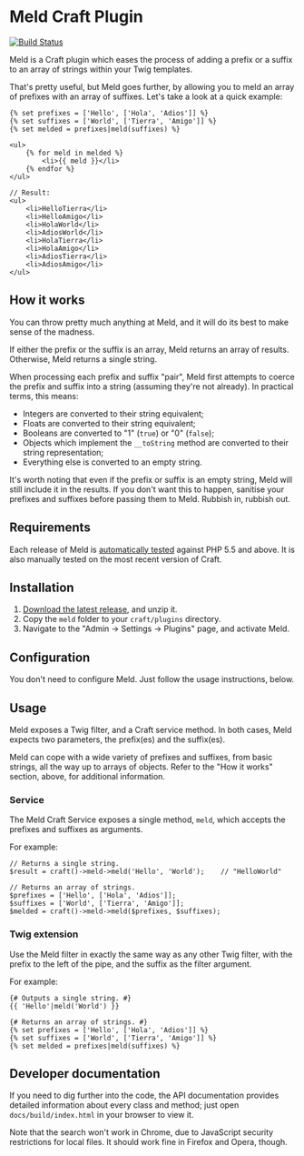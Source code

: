 # Meld Craft Plugin #

[![Build Status](https://travis-ci.org/experience/meld.craft-plugin.svg?branch=master)](https://travis-ci.org/experience/meld.craft-plugin)

Meld is a Craft plugin which eases the process of adding a prefix or a suffix to an array of strings within your Twig templates.

That's pretty useful, but Meld goes further, by allowing you to meld an array of prefixes with an array of suffixes. Let's take a look at a quick example:

```
{% set prefixes = ['Hello', ['Hola', 'Adios']] %}
{% set suffixes = ['World', ['Tierra', 'Amigo']] %}
{% set melded = prefixes|meld(suffixes) %}
    
<ul>
    {% for meld in melded %}
        <li>{{ meld }}</li>
    {% endfor %}
</ul>
    
// Result:
<ul>
    <li>HelloTierra</li>
    <li>HelloAmigo</li>
    <li>HolaWorld</li>
    <li>AdiosWorld</li>
    <li>HolaTierra</li>
    <li>HolaAmigo</li>
    <li>AdiosTierra</li>
    <li>AdiosAmigo</li>
</ul>
```

## How it works ##
You can throw pretty much anything at Meld, and it will do its best to make sense of the madness.

If either the prefix or the suffix is an array, Meld returns an array of results. Otherwise, Meld returns a single string.

When processing each prefix and suffix "pair", Meld first attempts to coerce the prefix and suffix into a string (assuming they're not already). In practical terms, this means:

- Integers are converted to their string equivalent;
- Floats are converted to their string equivalent;
- Booleans are converted to "1" (`true`) or "0" (`false`);
- Objects which implement the `__toString` method are converted to their string representation;
- Everything else is converted to an empty string.

It's worth noting that even if the prefix or suffix is an empty string, Meld will still include it in the results. If you don't want this to happen, sanitise your prefixes and suffixes before passing them to Meld. Rubbish in, rubbish out.

## Requirements ##
Each release of Meld is [automatically tested][build-status] against PHP 5.5 and above. It is also manually tested on the most recent version of Craft.

[build-status]: https://travis-ci.org/experience/meld.craft-plugin "See the Meld build status on Travis CI"

## Installation ##

1. [Download the latest release][download], and unzip it.
2. Copy the `meld` folder to your `craft/plugins` directory.
3. Navigate to the "Admin &rarr; Settings &rarr; Plugins" page, and activate Meld.

[download]: https://github.com/experience/meld.craft-plugin/releases/download/0.0.0/meld-0.0.0.zip "Download the latest release"

## Configuration ##
You don't need to configure Meld. Just follow the usage instructions, below.

## Usage ##
Meld exposes a Twig filter, and a Craft service method. In both cases, Meld expects two parameters, the prefix(es) and the suffix(es).

Meld can cope with a wide variety of prefixes and suffixes, from basic strings, all the way up to arrays of objects. Refer to the "How it works" section, above, for additional information.

### Service ###
The Meld Craft Service exposes a single method, `meld`, which accepts the prefixes and suffixes as arguments.

For example:

```
// Returns a single string.
$result = craft()->meld->meld('Hello', 'World');    // "HelloWorld"
    
// Returns an array of strings.
$prefixes = ['Hello', ['Hola', 'Adios']];
$suffixes = ['World', ['Tierra', 'Amigo']];
$melded = craft()->meld->meld($prefixes, $suffixes);
```

### Twig extension ###
Use the Meld filter in exactly the same way as any other Twig filter, with the prefix to the left of the pipe, and the suffix as the filter argument.

For example:

```
{# Outputs a single string. #}
{{ 'Hello'|meld('World') }}
    
{# Returns an array of strings. #}
{% set prefixes = ['Hello', ['Hola', 'Adios']] %}
{% set suffixes = ['World', ['Tierra', 'Amigo']] %}
{% set melded = prefixes|meld(suffixes) %}
```

## Developer documentation ##
If you need to dig further into the code, the API documentation provides detailed information about every class and method; just open `docs/build/index.html` in your browser to view it.

Note that the search won't work in Chrome, due to JavaScript security restrictions for local files. It should work fine in Firefox and Opera, though.
